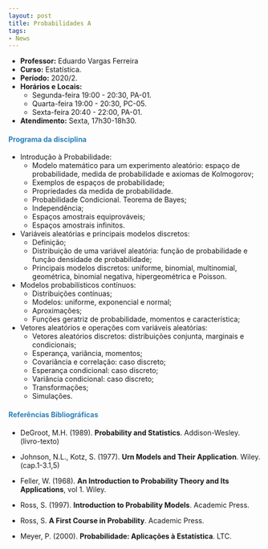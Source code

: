 ```yaml
---
layout: post
title: Probabilidades A
tags:
- News
---
```

 * **Professor:** Eduardo Vargas Ferreira
  * **Curso:** Estatística.
  * **Período:** 2020/2.
  * **Horários e Locais:**
     * Segunda-feira 19:00 - 20:30, PA-01.
     * Quarta-feira 19:00 - 20:30, PC-05.
     * Sexta-feira 20:40 - 22:00, PA-01.
  * **Atendimento:** Sexta, 17h30-18h30.
  
<h4>
   <font color="#2980b9">Programa da disciplina</font> 
</h4>
<p>
 
</p>

   - Introdução à Probabilidade:
       * Modelo matemático para um experimento aleatório: espaço de probabilidade, medida de probabilidade e axiomas de Kolmogorov;
       * Exemplos de espaços de probabilidade;
       * Propriedades da medida de probabilidade.
       * Probabilidade Condicional. Teorema de Bayes;
       * Independência;
       * Espaços amostrais equiprováveis;
       * Espaços amostrais infinitos.
   - Variáveis aleatórias e principais modelos discretos:
       * Definição;
       * Distribuição de uma variável aleatória: função de probabilidade e função densidade de probabilidade;
       * Principais modelos discretos: uniforme, binomial, multinomial, geométrica, binomial negativa, hipergeométrica e Poisson.
   - Modelos probabilísticos contínuos:
       * Distribuições contínuas;
       * Modelos: uniforme, exponencial e normal;
       * Aproximações;
       * Funções geratriz de probabilidade, momentos e característica;
   - Vetores aleatórios e operações com variáveis aleatórias:
       * Vetores aleatórios discretos: distribuições conjunta, marginais e condicionais;
       * Esperança, variância, momentos;
       * Covariância e correlação: caso discreto;
       * Esperança condicional: caso discreto;
       * Variância condicional: caso discreto;
       * Transformações;
       * Simulações.
 
<h4>
   <font color="#2980b9">Referências Bibliográficas</font> 
</h4> 
  
* DeGroot, M.H. (1989). **Probability and Statistics**. Addison-Wesley. (livro-texto)

*  Johnson, N.L., Kotz, S. (1977). **Urn Models and Their Application**. Wiley. (cap.1-3.1,5)

*  Feller, W. (1968). **An Introduction to Probability Theory and Its Applications**, vol 1. Wiley.

*  Ross, S. (1997). **Introduction to Probability Models**. Academic Press.

*  Ross, S. **A First Course in Probability**. Academic Press.

*  Meyer, P. (2000). **Probabilidade: Aplicações à Estatística**. LTC.
